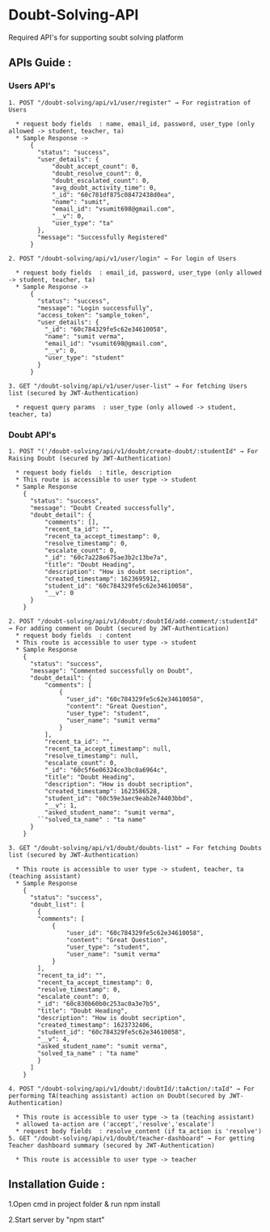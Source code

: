 # Doubt-Solving-API

Required API's for supporting soubt solving platform

## APIs Guide :
### Users API's

    1. POST "/doubt-solving/api/v1/user/register" → For registration of Users

      * request body fields  : name, email_id, password, user_type (only allowed -> student, teacher, ta)
      * Sample Response ->
          {
            "status": "success",
            "user_details": {
                "doubt_accept_count": 0,
                "doubt_resolve_count": 0,
                "doubt_escalated_count": 0,
                "avg_doubt_activity_time": 0,
                "_id": "60c781df875c08472438d0ea",
                "name": "sumit",
                "email_id": "vsumit698@gmail.com",
                "__v": 0,
                "user_type": "ta"
            },
            "message": "Successfully Registered"
          }

    2. POST "/doubt-solving/api/v1/user/login" → For login of Users

      * request body fields  : email_id, password, user_type (only allowed -> student, teacher, ta)
      * Sample Response -> 
          {
            "status": "success",
            "message": "Login successfully",
            "access_token": "sample_token",
            "user_details": {
              "_id": "60c784329fe5c62e34610058",
              "name": "sumit verma",
              "email_id": "vsumit698@gmail.com",
              "__v": 0,
              "user_type": "student"
            }
          }

    3. GET "/doubt-solving/api/v1/user/user-list" → For fetching Users list (secured by JWT-Authentication)

      * request query params  : user_type (only allowed -> student, teacher, ta)
### Doubt API's

    1. POST "('/doubt-solving/api/v1/doubt/create-doubt/:studentId" → For Raising Doubt (secured by JWT-Authentication)

      * request body fields  : title, description
      * This route is accessible to user type -> student
      * Sample Response 
        {
          "status": "success",
          "message": "Doubt Created successfully",
          "doubt_detail": {
              "comments": [],
              "recent_ta_id": "",
              "recent_ta_accept_timestamp": 0,
              "resolve_timestamp": 0,
              "escalate_count": 0,
              "_id": "60c7a228e675ae3b2c13be7a",
              "title": "Doubt Heading",
              "description": "How is doubt secription",
              "created_timestamp": 1623695912,
              "student_id": "60c784329fe5c62e34610058",
              "__v": 0
          }
        }

    2. POST "/doubt-solving/api/v1/doubt/:doubtId/add-comment/:studentId" → For adding comment on Doubt (secured by JWT-Authentication)
      * request body fields  : content
      * This route is accessible to user type -> student
      * Sample Response
        {
          "status": "success",
          "message": "Commented successfully on Doubt",
          "doubt_detail": {
              "comments": [
                  {
                    "user_id": "60c784329fe5c62e34610058",
                    "content": "Great Question",
                    "user_type": "student",
                    "user_name": "sumit verma"
                  } 
              ],
              "recent_ta_id": "",
              "recent_ta_accept_timestamp": null,
              "resolve_timestamp": null,
              "escalate_count": 0,
              "_id": "60c5f6e06324ce3bc0a6964c",
              "title": "Doubt Heading",
              "description": "How is doubt secription",
              "created_timestamp": 1623586528,
              "student_id": "60c59e3aec9eab2e74403bbd",
              "__v": 1,
              "asked_student_name": "sumit verma",
            ``"solved_ta_name" : "ta name"
          }
        }

    3. GET "/doubt-solving/api/v1/doubt/doubts-list" → For fetching Doubts list (secured by JWT-Authentication)

      * This route is accessible to user type -> student, teacher, ta (teaching assistant)
      * Sample Response
        {
          "status": "success",
          "doubt_list": [
            {
            "comments": [
                {
                    "user_id": "60c784329fe5c62e34610058",
                    "content": "Great Question",
                    "user_type": "student",
                    "user_name": "sumit verma"
                }
            ],
            "recent_ta_id": "",
            "recent_ta_accept_timestamp": 0,
            "resolve_timestamp": 0,
            "escalate_count": 0,
            "_id": "60c830b60b0c253ac0a3e7b5",
            "title": "Doubt Heading",
            "description": "How is doubt secription",
            "created_timestamp": 1623732406,
            "student_id": "60c784329fe5c62e34610058",
            "__v": 4,
            "asked_student_name": "sumit verma",
            "solved_ta_name" : "ta name"
            }
          ]
        }

    4. POST "/doubt-solving/api/v1/doubt/:doubtId/:taAction/:taId" → For performing TA(teaching assistant) action on Doubt(secured by JWT-Authentication)

      * This route is accessible to user type -> ta (teaching assistant)
      * allowed ta-action are ('accept','resolve','escalate')
      * request body fields  : resolve_content (if ta_action is 'resolve')
    5. GET "/doubt-solving/api/v1/doubt/teacher-dashboard" → For getting Teacher dashboard summary (secured by JWT-Authentication)

      * This route is accessible to user type -> teacher

## Installation Guide :

1.Open cmd in project folder & run npm install

2.Start server by "npm start"

